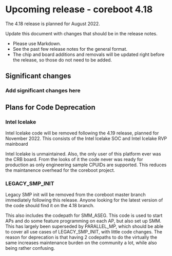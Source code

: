 Upcoming release - coreboot 4.18
================================

The 4.18 release is planned for August 2022.

Update this document with changes that should be in the release notes.

* Please use Markdown.
* See the past few release notes for the general format.
* The chip and board additions and removals will be updated right
  before the release, so those do not need to be added.

Significant changes
-------------------

### Add significant changes here











Plans for Code Deprecation
--------------------------


### Intel Icelake

Intel Icelake code will be removed following the 4.19 release, planned
for November 2022. This consists of the Intel Icelake SOC and Intel
Icelake RVP mainboard

Intel Icelake is unmaintained. Also, the only user of this platform ever
was the CRB board. From the looks of it the code never was ready for
production as only engineering sample CPUIDs are supported. This reduces
the maintanence overhead for the coreboot project.


### LEGACY_SMP_INIT

Legacy SMP init will be removed from the coreboot master branch
immediately following this release. Anyone looking for the latest
version of the code should find it on the 4.18 branch.

This also includes the codepath for SMM_ASEG. This code is used to start
APs and do some feature programming on each AP, but also set up SMM.
This has largely been superseded by PARALLEL_MP, which should be able to
cover all use cases of LEGACY_SMP_INIT, with little code changes. The
reason for deprecation is that having 2 codepaths to do the virtually
the same increases maintenance burden on the community a lot, while also
being rather confusing.
